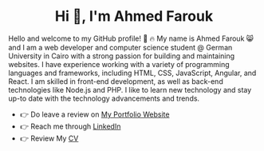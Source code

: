 <h1 align="center">Hi 👋, I'm Ahmed Farouk</h1>

Hello and welcome to my GitHub profile! :tada: :fire: My name is Ahmed Farouk :smile_cat: and I am a web developer and computer science student @ German University in Cairo with a strong passion for building and maintaining websites. I have experience working with a variety of programming languages and frameworks, including HTML, CSS, JavaScript, Angular, and React. I am skilled in front-end development, as well as back-end technologies like Node.js and PHP. I like to learn new technology and stay up-to date with the technology advancements and trends.

- :point_right: Do leave a review on [My Portfolio Website](https://ahmedfarouk.net)
- :point_right: Reach me through [LinkedIn](https://www.linkedin.com/in/ahmed-farouk-a54853146/)
- :point_right: Review My [CV](https://drive.google.com/file/d/1_Xpa0Y8vTSYMtFQBSqtN7axH6A89CWR8/view?usp=sharing)


<br/>
